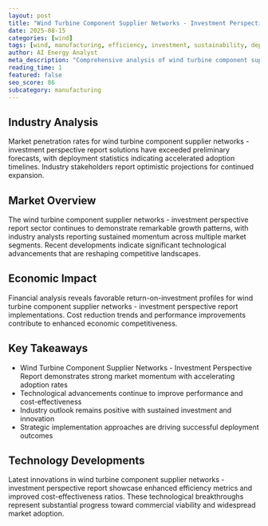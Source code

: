 ```yaml
---
layout: post
title: "Wind Turbine Component Supplier Networks - Investment Perspective Report"
date: 2025-08-15
categories: [wind]
tags: [wind, manufacturing, efficiency, investment, sustainability, deployment]
author: AI Energy Analyst
meta_description: "Comprehensive analysis of wind turbine component supplier networks - investment perspective report covering market trends, technology developments, and industry outlook. Discover key insights and future projections."
reading_time: 1
featured: false
seo_score: 86
subcategory: manufacturing
---
```


## Industry Analysis

Market penetration rates for wind turbine component supplier networks - investment perspective report solutions have exceeded preliminary forecasts, with deployment statistics indicating accelerated adoption timelines. Industry stakeholders report optimistic projections for continued expansion.

## Market Overview

The wind turbine component supplier networks - investment perspective report sector continues to demonstrate remarkable growth patterns, with industry analysts reporting sustained momentum across multiple market segments. Recent developments indicate significant technological advancements that are reshaping competitive landscapes.

## Economic Impact

Financial analysis reveals favorable return-on-investment profiles for wind turbine component supplier networks - investment perspective report implementations. Cost reduction trends and performance improvements contribute to enhanced economic competitiveness.

## Key Takeaways

- Wind Turbine Component Supplier Networks - Investment Perspective Report demonstrates strong market momentum with accelerating adoption rates
- Technological advancements continue to improve performance and cost-effectiveness
- Industry outlook remains positive with sustained investment and innovation
- Strategic implementation approaches are driving successful deployment outcomes

## Technology Developments

Latest innovations in wind turbine component supplier networks - investment perspective report showcase enhanced efficiency metrics and improved cost-effectiveness ratios. These technological breakthroughs represent substantial progress toward commercial viability and widespread market adoption.

